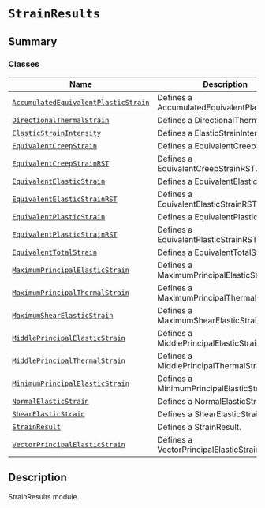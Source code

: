 # `StrainResults`

<a id="summary"></a>

## Summary

### Classes

| Name | Description |
|------------------------------------------------------------------------------------------------------------------------------------------------------------------------------------------------------|-------------------------------------------------|
| [`AccumulatedEquivalentPlasticStrain`](AccumulatedEquivalentPlasticStrain.md#ansys.mechanical.stubs.v242.Ansys.ACT.Automation.Mechanical.Results.StrainResults.AccumulatedEquivalentPlasticStrain)   | Defines a AccumulatedEquivalentPlasticStrain.   |
| [`DirectionalThermalStrain`](DirectionalThermalStrain.md#ansys.mechanical.stubs.v242.Ansys.ACT.Automation.Mechanical.Results.StrainResults.DirectionalThermalStrain)                                 | Defines a DirectionalThermalStrain.             |
| [`ElasticStrainIntensity`](ElasticStrainIntensity.md#ansys.mechanical.stubs.v242.Ansys.ACT.Automation.Mechanical.Results.StrainResults.ElasticStrainIntensity)                                       | Defines a ElasticStrainIntensity.               |
| [`EquivalentCreepStrain`](EquivalentCreepStrain.md#ansys.mechanical.stubs.v242.Ansys.ACT.Automation.Mechanical.Results.StrainResults.EquivalentCreepStrain)                                          | Defines a EquivalentCreepStrain.                |
| [`EquivalentCreepStrainRST`](EquivalentCreepStrainRST.md#ansys.mechanical.stubs.v242.Ansys.ACT.Automation.Mechanical.Results.StrainResults.EquivalentCreepStrainRST)                                 | Defines a EquivalentCreepStrainRST.             |
| [`EquivalentElasticStrain`](EquivalentElasticStrain.md#ansys.mechanical.stubs.v242.Ansys.ACT.Automation.Mechanical.Results.StrainResults.EquivalentElasticStrain)                                    | Defines a EquivalentElasticStrain.              |
| [`EquivalentElasticStrainRST`](EquivalentElasticStrainRST.md#ansys.mechanical.stubs.v242.Ansys.ACT.Automation.Mechanical.Results.StrainResults.EquivalentElasticStrainRST)                           | Defines a EquivalentElasticStrainRST.           |
| [`EquivalentPlasticStrain`](EquivalentPlasticStrain.md#ansys.mechanical.stubs.v242.Ansys.ACT.Automation.Mechanical.Results.StrainResults.EquivalentPlasticStrain)                                    | Defines a EquivalentPlasticStrain.              |
| [`EquivalentPlasticStrainRST`](EquivalentPlasticStrainRST.md#ansys.mechanical.stubs.v242.Ansys.ACT.Automation.Mechanical.Results.StrainResults.EquivalentPlasticStrainRST)                           | Defines a EquivalentPlasticStrainRST.           |
| [`EquivalentTotalStrain`](EquivalentTotalStrain.md#ansys.mechanical.stubs.v242.Ansys.ACT.Automation.Mechanical.Results.StrainResults.EquivalentTotalStrain)                                          | Defines a EquivalentTotalStrain.                |
| [`MaximumPrincipalElasticStrain`](MaximumPrincipalElasticStrain.md#ansys.mechanical.stubs.v242.Ansys.ACT.Automation.Mechanical.Results.StrainResults.MaximumPrincipalElasticStrain)                  | Defines a MaximumPrincipalElasticStrain.        |
| [`MaximumPrincipalThermalStrain`](MaximumPrincipalThermalStrain.md#ansys.mechanical.stubs.v242.Ansys.ACT.Automation.Mechanical.Results.StrainResults.MaximumPrincipalThermalStrain)                  | Defines a MaximumPrincipalThermalStrain.        |
| [`MaximumShearElasticStrain`](MaximumShearElasticStrain.md#ansys.mechanical.stubs.v242.Ansys.ACT.Automation.Mechanical.Results.StrainResults.MaximumShearElasticStrain)                              | Defines a MaximumShearElasticStrain.            |
| [`MiddlePrincipalElasticStrain`](MiddlePrincipalElasticStrain.md#ansys.mechanical.stubs.v242.Ansys.ACT.Automation.Mechanical.Results.StrainResults.MiddlePrincipalElasticStrain)                     | Defines a MiddlePrincipalElasticStrain.         |
| [`MiddlePrincipalThermalStrain`](MiddlePrincipalThermalStrain.md#ansys.mechanical.stubs.v242.Ansys.ACT.Automation.Mechanical.Results.StrainResults.MiddlePrincipalThermalStrain)                     | Defines a MiddlePrincipalThermalStrain.         |
| [`MinimumPrincipalElasticStrain`](MinimumPrincipalElasticStrain.md#ansys.mechanical.stubs.v242.Ansys.ACT.Automation.Mechanical.Results.StrainResults.MinimumPrincipalElasticStrain)                  | Defines a MinimumPrincipalElasticStrain.        |
| [`NormalElasticStrain`](NormalElasticStrain.md#ansys.mechanical.stubs.v242.Ansys.ACT.Automation.Mechanical.Results.StrainResults.NormalElasticStrain)                                                | Defines a NormalElasticStrain.                  |
| [`ShearElasticStrain`](ShearElasticStrain.md#ansys.mechanical.stubs.v242.Ansys.ACT.Automation.Mechanical.Results.StrainResults.ShearElasticStrain)                                                   | Defines a ShearElasticStrain.                   |
| [`StrainResult`](StrainResult.md#ansys.mechanical.stubs.v242.Ansys.ACT.Automation.Mechanical.Results.StrainResults.StrainResult)                                                                     | Defines a StrainResult.                         |
| [`VectorPrincipalElasticStrain`](VectorPrincipalElasticStrain.md#ansys.mechanical.stubs.v242.Ansys.ACT.Automation.Mechanical.Results.StrainResults.VectorPrincipalElasticStrain)                     | Defines a VectorPrincipalElasticStrain.         |

<a id="description"></a>

## Description

StrainResults module.

<!-- !! processed by numpydoc !! -->

